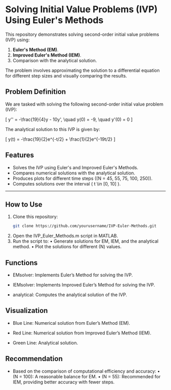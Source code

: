 # Solving Initial Value Problems (IVP) Using Euler's Methods

This repository demonstrates solving second-order initial value problems (IVP) using:
1. **Euler's Method (EM)**.
2. **Improved Euler's Method (IEM)**.
3. Comparison with the analytical solution.

The problem involves approximating the solution to a differential equation for different step sizes and visually comparing the results.

## Problem Definition

We are tasked with solving the following second-order initial value problem (IVP):

\[
y'' = -\frac{19}{4}y - 10y', \quad y(0) = -9, \quad y'(0) = 0
\]

The analytical solution to this IVP is given by:

\[
y(t) = -\frac{19}{2}e^{-t/2} + \frac{1}{2}e^{-19t/2}
\]


## Features

- Solves the IVP using Euler's and Improved Euler's Methods.
- Compares numerical solutions with the analytical solution.
- Produces plots for different time steps (\(N = 45, 55, 75, 100, 250\)).
- Computes solutions over the interval \( t \in [0, 10] \).

---

## How to Use

1. Clone this repository:
   ```bash
   git clone https://github.com/yourusername/IVP-Euler-Methods.git

2.	Open the IVP_Euler_Methods.m script in MATLAB.
3.	Run the script to:
	•	Generate solutions for EM, IEM, and the analytical method.
	•	Plot the solutions for different (N) values.

## Functions

- EMsolver: Implements Euler’s Method for solving the IVP.

- IEMsolver: Implements Improved Euler’s Method for solving the IVP.

- analytical: Computes the analytical solution of the IVP.

## Visualization

- Blue Line: Numerical solution from Euler’s Method (EM).

- Red Line: Numerical solution from Improved Euler’s Method (IEM).

- Green Line: Analytical solution.

## Recommendation

- Based on the comparison of computational efficiency and accuracy:
	•	(N = 100): A reasonable balance for EM.
	•	(N = 55): Recommended for IEM, providing better accuracy with fewer steps.
